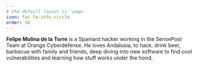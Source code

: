 ```yaml
---
# the default layout is 'page'
icon: fas fa-info-circle
order: 50
---
```


**Felipe Molina de la Torre** is a Spaniard hacker working in the SensePost Team at Orange Cyberdefense. He loves Andalusia, to hack, drink beer, barbecue with family and friends, deep diving into new software to find cool vulnerabilities and learning how stuff works under the hood.
